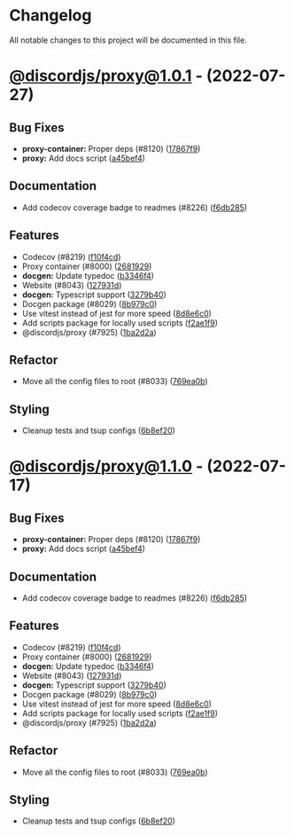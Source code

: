 # Changelog

All notable changes to this project will be documented in this file.

# [@discordjs/proxy@1.0.1](https://github.com/discordjs/discord.js/tree/@discordjs/proxy@1.0.1) - (2022-07-27)

## Bug Fixes

- **proxy-container:** Proper deps (#8120) ([17867f9](https://github.com/discordjs/discord.js/commit/17867f9154d0dd16357f4ff29da641e23a33a9fa))
- **proxy:** Add docs script ([a45bef4](https://github.com/discordjs/discord.js/commit/a45bef4cad77dac1a4138fd0d52b769ce09b5678))

## Documentation

- Add codecov coverage badge to readmes (#8226) ([f6db285](https://github.com/discordjs/discord.js/commit/f6db285c073898a749fe4591cbd4463d1896daf5))

## Features

- Codecov (#8219) ([f10f4cd](https://github.com/discordjs/discord.js/commit/f10f4cdcd88ca6be7ec735ed3a415ba13da83db0))
- Proxy container (#8000) ([2681929](https://github.com/discordjs/discord.js/commit/2681929e4263032ad34a99ecb42465c320b271ba))
- **docgen:** Update typedoc ([b3346f4](https://github.com/discordjs/discord.js/commit/b3346f4b9b3d4f96443506643d4631dc1c6d7b21))
- Website (#8043) ([127931d](https://github.com/discordjs/discord.js/commit/127931d1df7a2a5c27923c2f2151dbf3824e50cc))
- **docgen:** Typescript support ([3279b40](https://github.com/discordjs/discord.js/commit/3279b40912e6aa61507bedb7db15a2b8668de44b))
- Docgen package (#8029) ([8b979c0](https://github.com/discordjs/discord.js/commit/8b979c0245c42fd824d8e98745ee869f5360fc86))
- Use vitest instead of jest for more speed ([8d8e6c0](https://github.com/discordjs/discord.js/commit/8d8e6c03decd7352a2aa180f6e5bc1a13602539b))
- Add scripts package for locally used scripts ([f2ae1f9](https://github.com/discordjs/discord.js/commit/f2ae1f9348bfd893332a9060f71a8a5f272a1b8b))
- @discordjs/proxy (#7925) ([1ba2d2a](https://github.com/discordjs/discord.js/commit/1ba2d2a898613e5fcc119a97dce935f4db91162c))

## Refactor

- Move all the config files to root (#8033) ([769ea0b](https://github.com/discordjs/discord.js/commit/769ea0bfe78c4f1d413c6b397c604ffe91e39c6a))

## Styling

- Cleanup tests and tsup configs ([6b8ef20](https://github.com/discordjs/discord.js/commit/6b8ef20cb3af5b5cfd176dd0aa0a1a1e98551629))

# [@discordjs/proxy@1.1.0](https://github.com/discordjs/discord.js/tree/@discordjs/proxy@1.1.0) - (2022-07-17)

## Bug Fixes

- **proxy-container:** Proper deps (#8120) ([17867f9](https://github.com/discordjs/discord.js/commit/17867f9154d0dd16357f4ff29da641e23a33a9fa))
- **proxy:** Add docs script ([a45bef4](https://github.com/discordjs/discord.js/commit/a45bef4cad77dac1a4138fd0d52b769ce09b5678))

## Documentation

- Add codecov coverage badge to readmes (#8226) ([f6db285](https://github.com/discordjs/discord.js/commit/f6db285c073898a749fe4591cbd4463d1896daf5))

## Features

- Codecov (#8219) ([f10f4cd](https://github.com/discordjs/discord.js/commit/f10f4cdcd88ca6be7ec735ed3a415ba13da83db0))
- Proxy container (#8000) ([2681929](https://github.com/discordjs/discord.js/commit/2681929e4263032ad34a99ecb42465c320b271ba))
- **docgen:** Update typedoc ([b3346f4](https://github.com/discordjs/discord.js/commit/b3346f4b9b3d4f96443506643d4631dc1c6d7b21))
- Website (#8043) ([127931d](https://github.com/discordjs/discord.js/commit/127931d1df7a2a5c27923c2f2151dbf3824e50cc))
- **docgen:** Typescript support ([3279b40](https://github.com/discordjs/discord.js/commit/3279b40912e6aa61507bedb7db15a2b8668de44b))
- Docgen package (#8029) ([8b979c0](https://github.com/discordjs/discord.js/commit/8b979c0245c42fd824d8e98745ee869f5360fc86))
- Use vitest instead of jest for more speed ([8d8e6c0](https://github.com/discordjs/discord.js/commit/8d8e6c03decd7352a2aa180f6e5bc1a13602539b))
- Add scripts package for locally used scripts ([f2ae1f9](https://github.com/discordjs/discord.js/commit/f2ae1f9348bfd893332a9060f71a8a5f272a1b8b))
- @discordjs/proxy (#7925) ([1ba2d2a](https://github.com/discordjs/discord.js/commit/1ba2d2a898613e5fcc119a97dce935f4db91162c))

## Refactor

- Move all the config files to root (#8033) ([769ea0b](https://github.com/discordjs/discord.js/commit/769ea0bfe78c4f1d413c6b397c604ffe91e39c6a))

## Styling

- Cleanup tests and tsup configs ([6b8ef20](https://github.com/discordjs/discord.js/commit/6b8ef20cb3af5b5cfd176dd0aa0a1a1e98551629))
